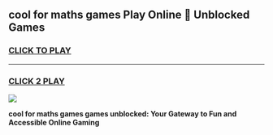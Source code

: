 
## cool for maths games Play Online 👋 Unblocked Games
<h3>
<a href="https://news.freeplayer.one?title=cool_for_maths_games&ref=17CMG">CLICK TO PLAY</a></h3>
<hr>

<h3>
<a href="https://news.freeplayer.one?title=cool_for_maths_games&ref=17CMG">CLICK 2 PLAY</a>
  
</h3>

<a href="https://news.freeplayer.one?title=cool_for_maths_games&ref=17CMG/"><img src="https://clearcache.store/games.png"></a>


**cool for maths games games unblocked: Your Gateway to Fun and Accessible Online Gaming**

